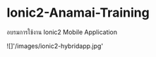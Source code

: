 # Ionic2-Anamai-Training
อบรมการใช้งาน Ionic2 Mobile Application

![]'/images/ionic2-hybridapp.jpg'
